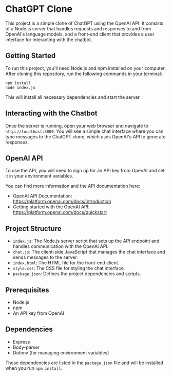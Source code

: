# ChatGPT Clone

This project is a simple clone of ChatGPT using the OpenAI API. It consists of a Node.js server that handles requests and responses to and from OpenAI's language models, and a front-end client that provides a user interface for interacting with the chatbot.

## Getting Started

To run this project, you'll need Node.js and npm installed on your computer. After cloning this repository, run the following commands in your terminal:

```
npm install
node index.js
```

This will install all necessary dependencies and start the server.

## Interacting with the Chatbot

Once the server is running, open your web browser and navigate to `http://localhost:3000`. You will see a simple chat interface where you can type messages to the ChatGPT clone, which uses OpenAI's API to generate responses.

## OpenAI API

To use the API, you will need to sign up for an API key from OpenAI and set it in your environment variables.

You can find more information and the API documentation here:

- OpenAI API Documentation: https://platform.openai.com/docs/introduction
- Getting started with the OpenAI API: https://platform.openai.com/docs/quickstart

## Project Structure

- `index.js`: The Node.js server script that sets up the API endpoint and handles communication with the OpenAI API.
- `chat.js`: The client-side JavaScript that manages the chat interface and sends messages to the server.
- `index.html`: The HTML file for the front-end client.
- `style.css`: The CSS file for styling the chat interface.
- `package.json`: Defines the project dependencies and scripts.

## Prerequisites

- Node.js
- npm
- An API key from OpenAI

## Dependencies

- Express
- Body-parser
- Dotenv (for managing environment variables)

These dependencies are listed in the `package.json` file and will be installed when you run `npm install`.
